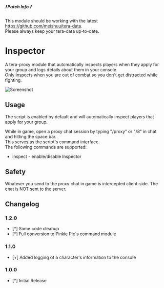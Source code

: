 ##### :heavy_exclamation_mark: Patch Info :heavy_exclamation_mark:
This module should be working with the latest https://github.com/meishuu/tera-data.  
Please always keep your tera-data up-to-date.  

# Inspector  
A tera-proxy module that automatically inspects players when they apply for your group and logs details about them in your console.  
Only inspects when you are out of combat so you don't get distracted while fighting.  

![Screenshot](http://i.imgur.com/iEn1mtV.png)
  
## Usage  
The script is enabled by default and will automatically inspect players that apply for your group.  
  
While in game, open a proxy chat session by typing "/proxy" or "/8" in chat and hitting the space bar.  
This serves as the script's command interface.  
The following commands are supported:  
  
* inspect - enable/disable Inspector  
  
## Safety
Whatever you send to the proxy chat in game is intercepted client-side. The chat is NOT sent to the server.  
  
## Changelog
### 1.2.0
* [*] Some code cleanup
* [*] Full conversion to Pinkie Pie's command module
### 1.1.0
* [+] Added logging of a character's information to the console
### 1.0.0
* [*] Initial Release
